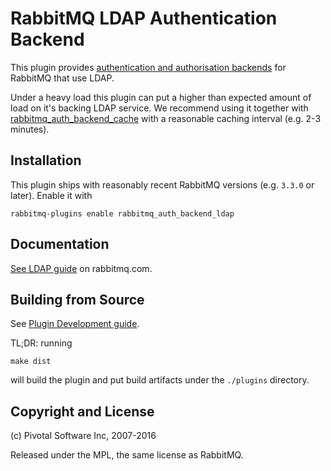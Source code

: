 # RabbitMQ LDAP Authentication Backend

This plugin provides [authentication and authorisation backends](http://rabbitmq.com/access-control.html)
for RabbitMQ that use LDAP.

Under a heavy load this plugin can put a higher than expected amount of load on it's backing LDAP service.
We recommend using it together with [rabbitmq_auth_backend_cache](http://github.com/rabbitmq/rabbitmq-auth-backend-cache)
with a reasonable caching interval (e.g. 2-3 minutes).

## Installation

This plugin ships with reasonably recent RabbitMQ versions
(e.g. `3.3.0` or later). Enable it with

    rabbitmq-plugins enable rabbitmq_auth_backend_ldap

## Documentation

[See LDAP guide](http://www.rabbitmq.com/ldap.html) on rabbitmq.com.


## Building from Source

See [Plugin Development guide](http://www.rabbitmq.com/plugin-development.html).

TL;DR: running

    make dist

will build the plugin and put build artifacts under the `./plugins` directory.


## Copyright and License

(c) Pivotal Software Inc, 2007-2016

Released under the MPL, the same license as RabbitMQ.
